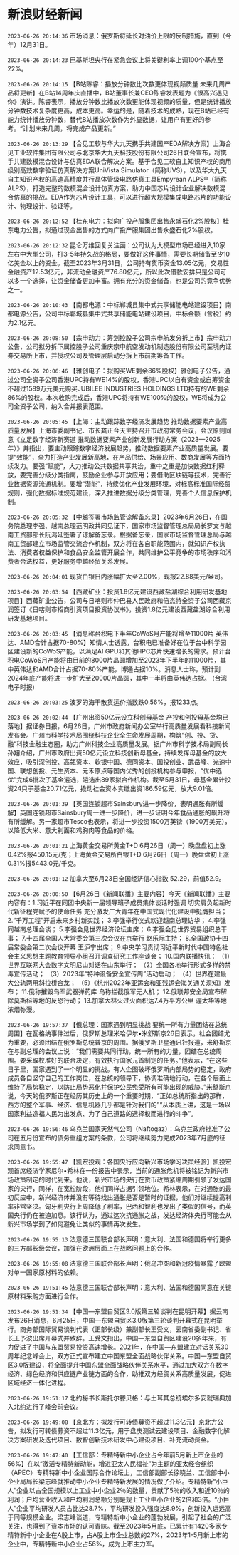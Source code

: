 # 新浪财经新闻
`2023-06-26 20:14:36` 市场消息：俄罗斯将延长对油价上限的反制措施，直到（今年）12月31日。

`2023-06-26 20:14:23` 巴基斯坦央行在紧急会议上将关键利率上调100个基点至22%。

`2023-06-26 20:14:15` 【B站陈睿：播放分钟数比次数更体现视频质量 未来几周产品将更新】在B站14周年庆直播中，B站董事长兼CEO陈睿发表题为《很高兴遇见你》演讲。陈睿表示，播放分钟数比播放次数更能体现视频的质量，但是统计播放分钟数技术复杂度更高，成本更高。幸运的是，随着技术的成熟，现在B站已经有能力统计播放分钟数，替代B站播放次数作为外显数据，让用户有更好的参考。“计划未来几周，将完成产品更新。”

`2023-06-26 20:13:29` 【合见工软与华大九天携手共建国产EDA解决方案】上海合见工业软件集团有限公司与北京华大九天科技股份有限公司26日联合宣布，将携手共建数模混合设计与仿真EDA联合解决方案。基于合见工软自主知识产权的商用级别高效数字验证仿真解决方案UniVista Simulator（简称UVS），以及华大九天自主知识产权的高速高精度并行晶体管级电路仿真工具Empyrean ALPS®（简称ALPS），打造完整的数模混合设计仿真方案，助力中国芯片设计企业解决数模混合仿真的挑战。EDA作为芯片设计工具，可以进行超大规模集成电路芯片的功能设计、物理设计、验证等。

`2023-06-26 20:12:52` 【桂东电力：拟向广投产服集团出售永盛石化2%股权】桂东电力公告，拟通过现金出售的方式向广投产服集团出售永盛石化2%股权。

`2023-06-26 20:12:32` 昆仑万维回复关注函：公司认为大模型市场已经进入10家左右中大型公司，打3-5年持久战的格局，要做好这件事情，需要长期储备至少10亿美金以上的资金。截至2023年3月31日，公司持有货币资金13.05亿元，交易性金融资产12.53亿元，非流动金融资产76.80亿元，所以此次借款安排只是公司可以多一个选择，让资金储备更加丰富。拥有充分的资金储备，也是公司的竟争优势之一。

`2023-06-26 20:10:43` 【南都电源：中标郸城县集中式共享储能电站建设项目】南都电源公告，公司中标郸城县集中式共享储能电站建设项目，中标金额（含税）约为2.1亿元。

`2023-06-26 20:08:50` 【宗申动力：筹划控股子公司宗申航发分拆上市】宗申动力公告，公司拟分拆下属控股子公司重庆宗申航空发动机制造股份有限公司至境内证券交易所上市，并授权公司及管理层启动分拆上市前期筹备工作。

`2023-06-26 20:06:46` 【雅创电子：拟购买WE剩余86%股权】雅创电子公告，通过公司全资子公司香港UPC持有WE14%的股权，香港UPC以自有资金或自筹资金不超过1589万元美元购买JUBILEE INDUSTRIES HOLDINGS LTD持有的WE剩余86%的股权。本次收购完成后，香港UPC将持有WE100%的股权，WE将成为公司全资子公司，纳入合并报表范围。

`2023-06-26 20:05:45` 【上海：主动跟踪数字经济发展趋势 推动数据要素产业高质量发展】上海市委副书记、市长龚正今天主持召开市政府常务会议，会议原则同意《立足数字经济新赛道 推动数据要素产业创新发展行动方案（2023—2025年）》并指出，要主动跟踪数字经济发展趋势，推动数据要素产业高质量发展。要提“效能”，全力打造产业发展新高地，在产品供给、场景应用、数商发展等方面持续发力。要强“赋能”，大力推动公共数据共享共治。重中之重是加快数据红利释放，要完善分级分类指南，鼓励企业参与开放应用；要借助区块链等技术，完善行业数据资源流通机制。要增“潜能”，持续优化产业发展环境，对标高标准国际经贸规则，强化数据标准规范建设，深入推进数据分级分类管理，完善个人信息保护机制。

`2023-06-26 20:05:32` 【中越签署市场监管谅解备忘录】2023年6月26日，在国务院总理李强、越南总理范明政共同见证下，国家市场监督管理总局局长罗文与越南工贸部部长阮鸿延签署了谅解备忘录。根据备忘录，国家市场监督管理总局与越南工贸部建立市场监管交流合作机制，双方将在各自职能范围内，就知识产权执法、消费者权益保护和食品安全监管开展合作，共同维护公平竞争的市场秩序和消费者合法权益，更好服务中越经贸关系发展。

`2023-06-26 20:04:01` 现货白银日内涨幅扩大至2.00%，现报22.88美元/盎司。

`2023-06-26 20:03:54` 【西藏矿业：投资1.8亿元建设西藏盐湖综合利用研发基地项目】西藏矿业公告，公司与日喀则市仲巴县人民政府和倍杰特全资子公司西藏京润签订《日喀则市招商引资项目投资协议书》，投资1.8亿元建设西藏盐湖综合利用研发基地项目。

`2023-06-26 20:03:45` 【消息称台积电下半年CoWoS月产能将增至11000片 英伟达、AMD合计占据70-80%】知情人士透露，台积电已准备好在位于台中科学园区建设新的CoWoS产能，以满足AI GPU和其他HPC芯片快速增长的需求。预计台积电CoWoS月产能将由目前的8000片晶圆增加至2023年下半年的11000片，其中英伟达和AMD合计占据70-80%产能，博通占据10%。消息人士称，预计到2024年底产能将进一步扩大至20000片晶圆，其中一半将由英伟达占据。 (台湾电子时报)

`2023-06-26 20:03:25` 波罗的海干散货运价指数跌0.56%，报1233点。

`2023-06-26 20:02:44` 【广州出资50亿元设立科创母基金 产投和创投母基金均已落地】据证券日报，6月26日，广州市政府新闻办公室举行高质量发展看科技新闻发布会。广州市科学技术局围绕科技企业全生命发展周期，构筑“创、投、贷、融”科技金融生态圈，助力广州科技企业高质量发展。据广州市科学技术局副局长孙翔介绍，广州市政府出资50亿元设立科技创新母基金，持续发挥母基金的放大效应，吸引深创投、高瓴资本、软银中国、德同资本、国投创业、武岳峰、光速中国、联想创投、元生资本、元禾原点等国内优秀的创投机构参与申报，“优中选优”完成6批次子基金遴选，遴选出89家拟合作机构。截至5月31日，母基金累计投资24只子基金20.71亿元，撬动社会资本实缴出资186.59亿元，放大9.01倍。

`2023-06-26 20:01:39` 【英国连锁超市Sainsbury进一步降价，表明通胀有所缓解】英国连锁超市Sainsbury周一进一步降价，进一步证明今年食品通胀的飙升将有所缓解。另一家超市Tesco也表示，将进一步投资1500万英镑（1900万美元），以降低大米、意大利面和鸡胸肉等食品的价格。

`2023-06-26 20:01:21` 上海黄金交易所黄金T+D 6月26日（周一）晚盘盘初上涨0.42%报450.15元/克；上海黄金交易所白银T+D 6月26日（周一）晚盘盘初上涨0.31%报5443.0元/千克。

`2023-06-26 20:01:12` 加拿大至6月23日全国经济信心指数 52.29，前值52.9。

`2023-06-26 20:00:50` 【6月26日《新闻联播》主要内容】今天《新闻联播》主要内容有：1.习近平在同团中央新一届领导班子成员集体谈话时强调 切实肩负起新时代新征程党赋予的使命任务 充分激发广大青年在中国式现代化建设中挺膺担当； 2.“千万工程”开启未来乡村新实践； 3.李强举行仪式欢迎越南总理访华； 4.李强同越南总理会谈； 5.李强会见世界经济论坛主席； 6.李强会见世界贸易组织总干事； 7.十四届全国人大常委会第三次会议在京举行 赵乐际主持； 8.全国政协十四届常委会第二次会议开幕 王沪宁出席； 9.中央学习贯彻习近平新时代中国特色社会主义思想主题教育领导小组召开调查研究工作座谈会； 10.国内联播快讯： （1）世界互联网大会数字文明尼山对话在山东举行； （2）全国各地举行形式多样的禁毒宣传活动； （3）2023年“特种设备安全宣传周”活动启动； （4）世界在建最大公轨两用斜拉桥合龙； （5）《杭州2022年亚运会和亚残运会海关通关须知》发布； 11.俄称摧毁乌军武器弹药库 乌称拦截俄军无人机； 12.俄联邦安全局宣布解除莫斯科等地的反恐行动； 13.加拿大林火过火面积达7.4万平方公里 渥太华等地浓烟弥漫。

`2023-06-26 19:57:37` 【俄总理：国家遇到明显挑战 要统一所有力量团结在总统周围】在瓦格纳事件过后，俄罗斯总理米哈伊尔•米舒斯京26日表示，社会团结尤为重要，必须团结在俄罗斯总统普京的周围。据俄罗斯卫星通讯社报道，米舒斯京在与副总理的会议上说：“我们需要共同行动，统一所有的力量，团结在总统周围。要采取校准好的联合决定，有效执行国家元首制定的任务。”他表示，“在这些日子里，国家遇到了一个明显的挑战。有人企图破坏俄罗斯内部局势的稳定，政府成员各自坚守自己的工作岗位，在总统的领导下，协调准确地行动，在各个层面上维持了局势稳定，以防止局势恶化并保护公民免受所有可能出现的威胁。”米舒斯京说，今天的俄罗斯正在经历其历史上的一个重要时期，“正如总统所指出的那样，西方的整个军事、经济、信息机器几乎都是针对我们的”“从本质上讲，这是一场以国家利益造福人民为出发点、为了自己道路的选择权而进行的斗争”。

`2023-06-26 19:56:46` 乌克兰国家天然气公司（Naftogaz）：乌克兰政府批准了公司在五月份宣布的债务重组方案的条款，公司将继续努力完成2023年7月底的征求同意书。

`2023-06-26 19:55:47` 【凯宏投观：各国央行应向新兴市场学习决策经验】凯投宏观首席经济学家尼尔•希林在一份报告中表示，当前的通胀危机将被铭记为新兴市场政策制定的时代到来。他说，新兴市场的央行在货币政策紧缩周期引领了发达国家的央行，同样，在宽松阶段，他们同样占据引领地位。希林表示，在对通胀的最初反应中，新兴经济体并没有等待找出通胀是否是暂时的证据，他们对继续提高利率非常坚决。匈牙利央行上周降低了利率，巴西和智利也发出了类似的信号，而英国央行仍在被迫加息。该行认为，通过这次抗通胀之战，发达经济体央行可能会从新兴市场学到了如何避免让类似的事情再次发生。

`2023-06-26 19:55:13` 法意德三国联合部长声明：意大利、法国和德国将举行更多的三方部长级会议，加强在欧洲层面上在战略问题上的合作。

`2023-06-26 19:55:08` 法意德三国联合部长声明：俄乌冲突和新冠疫情暴露了欧盟对单一国家原材料的依赖。

`2023-06-26 19:51:45` 法意德三国联合部长声明：意大利、法国和德国同意在关键原材料采购方面进行合作。

`2023-06-26 19:51:34` 【中国—东盟自贸区3.0版第三轮谈判在昆明开幕】据云南发布26日消息，6月25日，中国—东盟自贸区3.0版第三轮谈判开幕式在昆明举行。商务部国际贸易谈判代表（正部长级）兼副部长王受文，云南省委副书记、省长王予波出席开幕式并致辞。王受文指出，中国—东盟自贸区建设20多年来，有力促进了中国与东盟贸易投资高速增长。2021年，在中国—东盟建立对话关系30周年纪念峰会上，双方正式宣布建立中国东盟全面战略伙伴关系。中国—东盟自贸区3.0版建设，将全面提升中国东盟全面战略伙伴关系水平，通过加大双方在数字经济、绿色经济和供应链产业链方面的合作，助推双方经贸关系高质量发展，促进区域经济一体化进程。

`2023-06-26 19:51:17` 北约秘书长斯托尔滕贝格：与土耳其总统埃尔多安就瑞典加入北约进行了峰会前会议。

`2023-06-26 19:49:08` 【京北方：拟发行可转债募资不超过11.3亿元】京北方公告，拟发行可转债募资不超过11.3亿元，用于盘庚测试云建设项目、金融数字化解决方案研发及迭代项目、数智创新技术研发中心建设项目、补充流动资金。

`2023-06-26 19:47:40` 【工信部：专精特新中小企业占今年前5月新上市企业的56%】在以“激活专精特新动能，增进亚太人民福祉”为主题的亚太经合组织（APEC）专精特新中小企业国际合作论坛上，工信部副部长徐晓兰、工信部中小企业局局长梁志峰就推动中小企业专精特新发展的情况做了介绍。专精特新“小巨人”企业以占全国规模以上工业中小企业2％的数量，贡献了5％的收入和近10％的利润；户均营业收入和户均利润总额分别是规上工业中小企业的2倍和3倍。“小巨人”企业平均研发人员占比达28.7%，平均研发投入强度达8.9%，创新投入远远高于同等规模企业。梁志峰谈道，专精特新中小企业的蓬勃发展，引起了社会的广泛关注，也得到了资本市场的认可青睐。截至2023年5月底，已累计有1420多家专精特新中小企业在A股上市，占A股上市企业总数的27%，2023年1-5月新上市的企业中，专精特新中小企业占56%，成为上市主力军。

